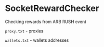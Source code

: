# SocketRewardChecker
Checking rewards from ARB RUSH event 

`proxy.txt` - proxies

`wallets.txt` - wallets addresses
